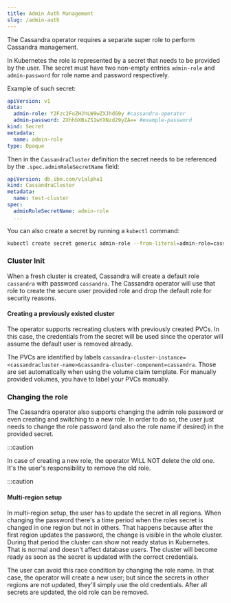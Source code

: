 ```yaml
---
title: Admin Auth Management
slug: /admin-auth
---
```


The Cassandra operator requires a separate super role to perform Cassandra management.

In Kubernetes the role is represented by a secret that needs to be provided by the user. The secret must have two non-empty entries `admin-role` and `admin-password` for role name and password respectively.

Example of such secret:

```yaml
apiVersion: v1
data:
  admin-role: Y2Fzc2FuZHJhLW9wZXJhdG9y #cassandra-operator
  admin-password: ZXhhbXBsZS1wYXNzd29yZA== #example-password
kind: Secret
metadata:
  name: admin-role
type: Opaque
```

Then in the `CassandraCluster` definition the secret needs to be referenced by the `.spec.adminRoleSecretName` field:

```yaml
apiVersion: db.ibm.com/v1alpha1
kind: CassandraCluster
metadata:
  name: test-cluster
spec:
  adminRoleSecretName: admin-role
  ...
```

You can also create a secret by running a `kubectl` command:

```bash
kubectl create secret generic admin-role --from-literal=admin-role=cassandra-operator --from-literal=admin-password=example-password
```

### Cluster Init

When a fresh cluster is created, Cassandra will create a default role `cassandra` with password `cassandra`. The Cassandra operator will use that role to create the secure user provided role and drop the default role for security reasons.

#### Creating a previously existed cluster

The operator supports recreating clusters with previously created PVCs. In this case, the credentials from the secret will be used since the operator will assume the default user is removed already.

The PVCs are identified by labels `cassandra-cluster-instance=<cassandracluster-name>&cassandra-cluster-component=cassandra`. Those are set automatically when using the volume claim template. For manually provided volumes, you have to label your PVCs manually.

### Changing the role

The Cassandra operator also supports changing the admin role password or even creating and switching to a new role. In order to do so, the user just needs to change the role password (and also the role name if desired) in the provided secret.

:::caution

In case of creating a new role, the operator WILL NOT delete the old one. It's the user's responsibility to remove the old role.

:::caution

#### Multi-region setup

In multi-region setup, the user has to update the secret in all regions. When changing the password there's a time period when the roles secret is changed in one region but not in others. That happens because after the first region updates the password, the change is visible in the whole cluster. During that period the cluster can show not ready status in Kubernetes. That is normal and doesn't affect database users. The cluster will become ready as soon as the secret is updated with the correct credentials.

The user can avoid this race condition by changing the role name. In that case, the operator will create a new user; but since the secrets in other regions are not updated, they'll simply use the old credentials. After all secrets are updated, the old role can be removed.
